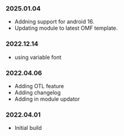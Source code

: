 ### 2025.01.04
- Addning support for android 16.
- Updating module to latest OMF template.

### 2022.12.14
- using variable font

### 2022.04.06
- Adding OTL feature
- Adding changelog
- Adding in module updator

### 2022.04.01
- Initial build